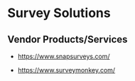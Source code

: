 
# Survey Solutions

## Vendor Products/Services

- https://www.snapsurveys.com/


- https://www.surveymonkey.com/

